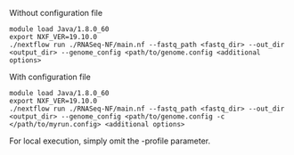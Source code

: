 Without configuration file
```
module load Java/1.8.0_60
export NXF_VER=19.10.0
./nextflow run ./RNASeq-NF/main.nf --fastq_path <fastq_dir> --out_dir <output_dir> --genome_config <path/to/genome.config <additional options>
```

With configuration file
```
module load Java/1.8.0_60
export NXF_VER=19.10.0
./nextflow run ./RNASeq-NF/main.nf --fastq_path <fastq_dir> --out_dir <output_dir> --genome_config <path/to/genome.config -c </path/to/myrun.config> <additional options>
```

For local execution, simply omit the -profile parameter.
